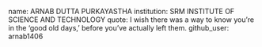 name: ARNAB DUTTA PURKAYASTHA
institution: SRM INSTITUTE OF SCIENCE AND TECHNOLOGY
quote: I wish there was a way to know you’re in the ‘good old days,’ before you’ve actually left them.
github_user: arnab1406
